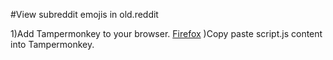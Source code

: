 #View subreddit emojis in old.reddit

1)Add Tampermonkey to your browser. [Firefox](https://addons.mozilla.org/tr/firefox/addon/tampermonkey/)
)Copy paste script.js content into Tampermonkey.
